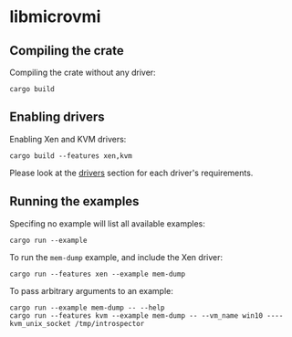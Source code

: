 # libmicrovmi

## Compiling the crate

Compiling the crate without any driver:
~~~
cargo build
~~~

## Enabling drivers

Enabling Xen and KVM drivers:
~~~
cargo build --features xen,kvm
~~~

Please look at the [drivers](https://wenzel.github.io/libmicrovmi/reference/drivers.html) section
for each driver's requirements.

## Running the examples

Specifing no example will list all available examples:
~~~
cargo run --example
~~~

To run the `mem-dump` example, and include the Xen driver:
~~~
cargo run --features xen --example mem-dump
~~~

To pass arbitrary arguments to an example:
~~~
cargo run --example mem-dump -- --help
cargo run --features kvm --example mem-dump -- --vm_name win10 ----kvm_unix_socket /tmp/introspector
~~~
